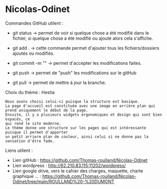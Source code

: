 # Nicolas-Odinet

Commandes GitHub utilent : 

- git status -> permet de voir si quelque chose a été modifié dans le fichier, si quelque chose
a été modifié ou ajouté alors cela s'affiche.

- git add . -> cette commande permet d'ajouter tous les fichiers/dossiers ajoutés ou modifiés.

- git commit -m "" -> permet d'accepter les modifications faites.

- git push -> permet de "push" les modifications sur le gitHub 

- git pull -> permet de mettre à jour la branche.

Choix du thème : Hestia	

	Nous avons choisi celui-ci puisque la structure est basique. 
	La page d'accueil est constituée avec une image en arrière plan qui prend uniquement le début de la page. 
	Ensuite, il y a plusieurs widgets ergonomiques et design qui sont bien espacés, ce 
	qui rend le site moderne. 
	Le thème donne une structure sur les pages qui est intéressante puisque il permet d'apporter 
	un petit arriere plan de couleur, ainsi celui si ne donne pas la sensation d'être fade.

Liens utilent : 

- Lien gitHub : https://github.com/Thomas-roulland/Nicolas-Odinet
- Lien wordpress : http://62.210.83.115:11202/wordpress/
- Lien google drive, vers le cahier des charges, maquette, charte graphique ... : https://github.com/Thomas-roulland/Nicolas-Odinet/tree/main/ROULLAND%20-%20DUMONT
